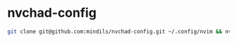 # nvchad-config

```sh
git clone git@github.com:mindils/nvchad-config.git ~/.config/nvim && nvim
```
